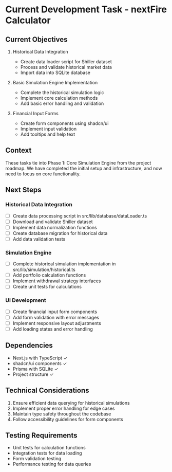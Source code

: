 # Current Development Task - nextFire Calculator

## Current Objectives

1. Historical Data Integration
   - Create data loader script for Shiller dataset
   - Process and validate historical market data
   - Import data into SQLite database

2. Basic Simulation Engine Implementation
   - Complete the historical simulation logic
   - Implement core calculation methods
   - Add basic error handling and validation

3. Financial Input Forms
   - Create form components using shadcn/ui
   - Implement input validation
   - Add tooltips and help text

## Context
These tasks tie into Phase 1: Core Simulation Engine from the project roadmap. We have completed the initial setup and infrastructure, and now need to focus on core functionality.

## Next Steps

### Historical Data Integration
- [ ] Create data processing script in src/lib/database/dataLoader.ts
- [ ] Download and validate Shiller dataset
- [ ] Implement data normalization functions
- [ ] Create database migration for historical data
- [ ] Add data validation tests

### Simulation Engine
- [ ] Complete historical simulation implementation in src/lib/simulation/historical.ts
- [ ] Add portfolio calculation functions
- [ ] Implement withdrawal strategy interfaces
- [ ] Create unit tests for calculations

### UI Development
- [ ] Create financial input form components
- [ ] Add form validation with error messages
- [ ] Implement responsive layout adjustments
- [ ] Add loading states and error handling

## Dependencies
- Next.js with TypeScript ✓
- shadcn/ui components ✓
- Prisma with SQLite ✓
- Project structure ✓

## Technical Considerations
1. Ensure efficient data querying for historical simulations
2. Implement proper error handling for edge cases
3. Maintain type safety throughout the codebase
4. Follow accessibility guidelines for form components

## Testing Requirements
- Unit tests for calculation functions
- Integration tests for data loading
- Form validation testing
- Performance testing for data queries